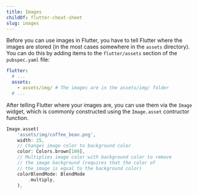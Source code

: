 ```yaml
---
title: Images
childOf: flutter-cheat-sheet
slug: images
---
```


Before you can use images in Flutter, you have to tell Flutter where the images are stored (in the most cases somewhere in the `assets` directory). You can do this by adding items to the `flutter/assets` section of the `pubspec.yaml` file:

```yml
flutter:
  # ...
  assets:
    - assets/img/ # The images are in the assets/img/ folder
  # ...
```

After telling Flutter where your images are, you can use them via the `Image` widget, which is commonly constructed using the `Image.asset` contructor function.

```dart
Image.asset(
    'assets/img/coffee_bean.png',
    width: 25,
    // Changes image color to background color
    color: Colors.brown[100],
    // Multiplies image color with background color to remove
    // the image background (requires that the color of
    // the image is equal to the background color)
    colorBlendMode: BlendMode
        .multiply,
    ),
```
